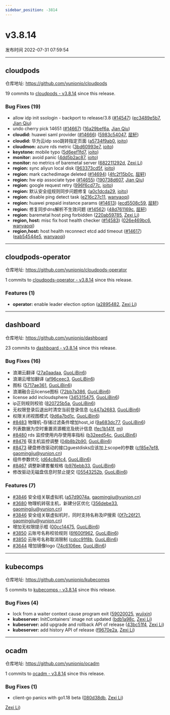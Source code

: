 ```yaml
---
sidebar_position: -3814
---
```


# v3.8.14

发布时间 2022-07-31 07:59:54

-----

## cloudpods

仓库地址: https://github.com/yunionio/cloudpods

19 commits to [cloudpods - v3.8.14](https://github.com/yunionio/cloudpods/compare/v3.8.13...v3.8.14) since this release.

### Bug Fixes (19)
- allow idp init ssologin - backport to release/3.8 ([#14547](https://github.com/yunionio/cloudpods/issues/14547)) ([ec3489e5b7](https://github.com/yunionio/cloudpods/commit/ec3489e5b75996ce3872fae01b4b11a02a4ff422), [Jian Qiu](mailto:swordqiu@gmail.com))
- undo cherry pick 14651 ([#14667](https://github.com/yunionio/cloudpods/issues/14667)) ([16a29bef6a](https://github.com/yunionio/cloudpods/commit/16a29bef6aa811e3ab95f202c82ee5dfb7dded7b), [Jian Qiu](mailto:swordqiu@gmail.com))
- **cloudid:** huawei saml provider ([#14666](https://github.com/yunionio/cloudpods/issues/14666)) ([5983c54047](https://github.com/yunionio/cloudpods/commit/5983c540475efd9e0f96de871af5021fa0e44f93), [屈轩](mailto:qu_xuan@icloud.com))
- **cloudid:** 华为云idp sso跳转指定页面 ([a5734f9ab0](https://github.com/yunionio/cloudpods/commit/a5734f9ab0dace93c1af1cb774a85b50f2f2e1e2), [ioito](mailto:qu_xuan@icloud.com))
- **cloudmon:** azure rds metric ([3bd60993e7](https://github.com/yunionio/cloudpods/commit/3bd60993e7bc828f092a9252993fabf95ab743e5), [ioito](mailto:qu_xuan@icloud.com))
- **keystone:** mobile typo ([5d6eef1fd7](https://github.com/yunionio/cloudpods/commit/5d6eef1fd7b82d3008a6d25c5976d057130ddf0a), [ioito](mailto:qu_xuan@icloud.com))
- **monitor:** avoid panic ([4dd5b2ac87](https://github.com/yunionio/cloudpods/commit/4dd5b2ac8717e5e98b4b6b8ae1c25bc7dddb8dd6), [ioito](mailto:qu_xuan@icloud.com))
- **monitor:** no metrics of baremetal server ([682211292d](https://github.com/yunionio/cloudpods/commit/682211292d63fa248033867b2abb71f3336555e8), [Zexi Li](mailto:zexi.li@icloud.com))
- **region:** sync aliyun local disk ([963373cd5f](https://github.com/yunionio/cloudpods/commit/963373cd5f2330ae2edb6754a87b9b4f6d96608c), [ioito](mailto:qu_xuan@icloud.com))
- **region:** mark cachedimage deleted ([#14694](https://github.com/yunionio/cloudpods/issues/14694)) ([4fc2f15b0c](https://github.com/yunionio/cloudpods/commit/4fc2f15b0c5fdedd6cda224444999458d405c922), [屈轩](mailto:qu_xuan@icloud.com))
- **region:** hw eip associate type ([#14655](https://github.com/yunionio/cloudpods/issues/14655)) ([190738d607](https://github.com/yunionio/cloudpods/commit/190738d607c2140b798a4b30e1b739244cb48fd3), [Jian Qiu](mailto:swordqiu@gmail.com))
- **region:** google request retry ([996f6cd77c](https://github.com/yunionio/cloudpods/commit/996f6cd77cd7b1fb6ca8785a5e680fed8a617f1c), [ioito](mailto:qu_xuan@icloud.com))
- **region:** 默认安全组规则同步问题修复 ([a0c1dcda29](https://github.com/yunionio/cloudpods/commit/a0c1dcda2975ceddedeb644ec0c206bfd77c9c90), [ioito](mailto:qu_xuan@icloud.com))
- **region:** disable ping detect task ([e216c27c11](https://github.com/yunionio/cloudpods/commit/e216c27c11c236cc644867c390d695cec58ee495), [wanyaoqi](mailto:d3lx.yq@gmail.com))
- **region:** huawei prepaid instance params ([#14613](https://github.com/yunionio/cloudpods/issues/14613)) ([ecd5508c59](https://github.com/yunionio/cloudpods/commit/ecd5508c59e168d20b2ce3121e0c8e66d7404126), [屈轩](mailto:qu_xuan@icloud.com))
- **region:** 修复同步dns解析不生效问题 ([#14562](https://github.com/yunionio/cloudpods/issues/14562)) ([48d761169c](https://github.com/yunionio/cloudpods/commit/48d761169cac1874f2b3f2d7e9cdaca189be364c), [屈轩](mailto:qu_xuan@icloud.com))
- **region:** baremetal host ping forbidden ([220ab59785](https://github.com/yunionio/cloudpods/commit/220ab597852b63f468e7a451db17fa87e4f0a229), [Zexi Li](mailto:zexi.li@icloud.com))
- **region, host:** misc fix host health checker ([#14583](https://github.com/yunionio/cloudpods/issues/14583)) ([026e469bc6](https://github.com/yunionio/cloudpods/commit/026e469bc69f59e950071012a5a76247d0de2a32), [wanyaoqi](mailto:18528551+wanyaoqi@users.noreply.github.com))
- **region,host:** host health reconnect etcd add timeout ([#14617](https://github.com/yunionio/cloudpods/issues/14617)) ([eab54544e5](https://github.com/yunionio/cloudpods/commit/eab54544e51d3592f9596be47dce3406c63b02d4), [wanyaoqi](mailto:18528551+wanyaoqi@users.noreply.github.com))

-----

## cloudpods-operator

仓库地址: https://github.com/yunionio/cloudpods-operator

1 commits to [cloudpods-operator - v3.8.14](https://github.com/yunionio/cloudpods-operator/compare/v3.8.13...v3.8.14) since this release.

### Features (1)
- **operator:** enable leader election option ([a2895482](https://github.com/yunionio/cloudpods-operator/commit/a28954823109fee8b22fb12babe711ec265378f3), [Zexi Li](mailto:zexi.li@icloud.com))

-----

## dashboard

仓库地址: https://github.com/yunionio/dashboard

23 commits to [dashboard - v3.8.14](https://github.com/yunionio/dashboard/compare/v3.8.13...v3.8.14) since this release.

### Bug Fixes (16)
- 浪潮云翻译 ([27a0aadaa](https://github.com/yunionio/dashboard/commit/27a0aadaa695dc15b673ff88224aa7d70e6de087), [GuoLiBin6](mailto:782518577@qq.com))
- 浪潮云增加翻译 ([af96ceec3](https://github.com/yunionio/dashboard/commit/af96ceec3174d211bb0d202a4f783d5becaba123), [GuoLiBin6](mailto:782518577@qq.com))
- 图标 ([5717ae361](https://github.com/yunionio/dashboard/commit/5717ae361fdb3c92bbcb18243e51b34de166f6da), [GuoLiBin6](mailto:782518577@qq.com))
- 浪潮融合云license图标 ([72bb7a386](https://github.com/yunionio/dashboard/commit/72bb7a386c343fbef90ed92eaaa7e6bda4cbf23f), [GuoLiBin6](mailto:782518577@qq.com))
- license add incloudsphere ([345315475](https://github.com/yunionio/dashboard/commit/345315475821ce2e35cf27c9f5ae172153818859), [GuoLiBin6](mailto:782518577@qq.com))
- ip正则规则校验 ([820725b5a](https://github.com/yunionio/dashboard/commit/820725b5a181e6b0d09fa051dedd176939a7bc03), [GuoLiBin6](mailto:782518577@qq.com))
- 无权限登录后退出时清空当前登录信息 ([c447a2683](https://github.com/yunionio/dashboard/commit/c447a2683ed94a0e80f4c591293fbdb3fcc5d42b), [GuoLiBin6](mailto:782518577@qq.com))
- 权限关闭视图模式 ([9d6a7bd1c](https://github.com/yunionio/dashboard/commit/9d6a7bd1cb088d8d50516cb3857afb896d991313), [GuoLiBin6](mailto:782518577@qq.com))
- [#8483](https://github.com/yunionio/dashboard/issues/8483) 物理机-存储过滤条件增加host_id ([9a683dc77](https://github.com/yunionio/dashboard/commit/9a683dc77a2da5fd9d555e57190b9a4d066f69b7), [GuoLiBin6](mailto:782518577@qq.com))
- 列表数据为空时重置资源概览及统计信息 ([fec1b141f](https://github.com/yunionio/dashboard/commit/fec1b141f953348d4580c379f9fd2d683f666fc7), [mj](mailto:gaomingjiu@yunion.cn))
- [#8480](https://github.com/yunionio/dashboard/issues/8480) rds 监控使用内存使用率指标 ([b32eed54c](https://github.com/yunionio/dashboard/commit/b32eed54c03b2bfa0066554ef2fecdb000835f2e), [GuoLiBin6](mailto:782518577@qq.com))
- [#8476](https://github.com/yunionio/dashboard/issues/8476) 宿主机监控调整 ([04b8b2b90](https://github.com/yunionio/dashboard/commit/04b8b2b90d7fd62df65f3ad0743736660020fb38), [GuoLiBin6](mailto:782518577@qq.com))
- [#8473](https://github.com/yunionio/dashboard/issues/8473) 硬盘修改驱动的接口guestdisks应该加上scope的参数 ([cf85e7ef8](https://github.com/yunionio/dashboard/commit/cf85e7ef85a22b216bbfea407b418bf6e66bf1f2), [gaomingjiu@yunion.cn](mailto:gaomingjiu@yunion.cn))
- 组件参数优化 ([d64c8d1c4](https://github.com/yunionio/dashboard/commit/d64c8d1c4f7fb5018e16950361f000e3efcc5572), [GuoLiBin6](mailto:glbin533@163.com))
- [#8467](https://github.com/yunionio/dashboard/issues/8467) 调整新建套餐规格 ([b976ebb33](https://github.com/yunionio/dashboard/commit/b976ebb336cd9bd38ae7c4f3bd0154bfcfb64f7f), [GuoLiBin6](mailto:782518577@qq.com))
- 修改驱动无磁盘信息时禁止提交 ([05543252b](https://github.com/yunionio/dashboard/commit/05543252b81a7ce04056afba0f0f5afb0e4fc852), [GuoLiBin6](mailto:782518577@qq.com))

### Features (7)
- [#3846](https://github.com/yunionio/dashboard/issues/3846) 安全组关联虚拟机 ([a57d9074a](https://github.com/yunionio/dashboard/commit/a57d9074abb5ea3b04f6328f605c6cb9f3cfbf8c), [gaomingjiu@yunion.cn](mailto:gaomingjiu@yunion.cn))
- [#3680](https://github.com/yunionio/dashboard/issues/3680) 物理机转宿主机，新建分区优化 ([356debe33](https://github.com/yunionio/dashboard/commit/356debe3374a3747bb493321dd74d4db7a846f51), [gaomingjiu@yunion.cn](mailto:gaomingjiu@yunion.cn))
- [#3846](https://github.com/yunionio/dashboard/issues/3846) 安全组关联虚拟机时，同时支持名称及IP搜索 ([0f7c26f21](https://github.com/yunionio/dashboard/commit/0f7c26f21741a87d46f353b6fd6b2085e959f659), [gaomingjiu@yunion.cn](mailto:gaomingjiu@yunion.cn))
- 增加无权限提示框 ([00cc14475](https://github.com/yunionio/dashboard/commit/00cc14475d2d00111e141ce82cb4952b9a2b4670), [GuoLiBin6](mailto:kongxin@kongxin.local))
- [#3850](https://github.com/yunionio/dashboard/issues/3850) 云账号名称校验规则 ([6f600f962](https://github.com/yunionio/dashboard/commit/6f600f9629c318b3014a46b2c373d81333187841), [GuoLiBin6](mailto:782518577@qq.com))
- [#3850](https://github.com/yunionio/dashboard/issues/3850) 云账号名称取消限制 ([cdcc91f8b](https://github.com/yunionio/dashboard/commit/cdcc91f8b12390a93fe3a3f16c5e47db287a1c55), [GuoLiBin6](mailto:782518577@qq.com))
- [#3644](https://github.com/yunionio/dashboard/issues/3644) 增加镜像logo ([74c6106ee](https://github.com/yunionio/dashboard/commit/74c6106eee2d43d5fdfd7584b30ddd4d918f3f82), [GuoLiBin6](mailto:782518577@qq.com))

-----

## kubecomps

仓库地址: https://github.com/yunionio/kubecomps

5 commits to [kubecomps - v3.8.14](https://github.com/yunionio/kubecomps/compare/v3.8.13...v3.8.14) since this release.

### Bug Fixes (4)
- lock from a waiter context cause program exit ([59020025](https://github.com/yunionio/kubecomps/commit/590200254954bc433197d1d699188d082362cf4c), [wujixin](mailto:599230270@qq.com))
- **kubeserver:** InitContainers' image not updated ([bdb1a98c](https://github.com/yunionio/kubecomps/commit/bdb1a98c974dd424767bbaa85e220970aa9249b2), [Zexi Li](mailto:zexi.li@icloud.com))
- **kubeserver:** add upgrade and rollback API of release ([43bc51f4](https://github.com/yunionio/kubecomps/commit/43bc51f41617363f5643b220fe674d1894b77726), [Zexi Li](mailto:zexi.li@icloud.com))
- **kubeserver:** add history API of release ([f9670e2a](https://github.com/yunionio/kubecomps/commit/f9670e2a407f09f4e12de2b91853ba65c13c92f1), [Zexi Li](mailto:zexi.li@icloud.com))

-----

## ocadm

仓库地址: https://github.com/yunionio/ocadm

1 commits to [ocadm - v3.8.14](https://github.com/yunionio/ocadm/compare/v3.8.13...v3.8.14) since this release.

### Bug Fixes (1)
- client-go panics with go1.18 beta ([080d38db](https://github.com/yunionio/ocadm/commit/080d38dbf8f6736eef4f8b78ef7b56cd47fe322f), [Zexi Li](mailto:zexi.li@icloud.com))

 [Zexi Li](mailto:zexi.li@icloud.com))

[ocadm - v3.8.14]: https://github.com/yunionio/ocadm/compare/v3.8.13...v3.8.14

